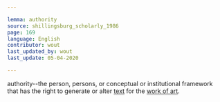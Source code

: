 ```yaml
---

lemma: authority
source: shillingsburg_scholarly_1986
page: 169
language: English
contributor: wout
last_updated_by: wout
last_update: 05-04-2020

---
```


authority--the person, persons, or conceptual or institutional framework that has the right to generate or alter [text](text.html) for the [work of art](work.html).

